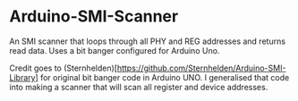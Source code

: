 # Arduino-SMI-Scanner
An SMI scanner that loops through all PHY and REG addresses and returns read data. Uses a bit banger configured for Arduino Uno.

Credit goes to (Sternhelden)[https://github.com/Sternhelden/Arduino-SMI-Library] for original bit banger code in Arduino UNO. I generalised that code into making a scanner that will scan all register and device addresses.
